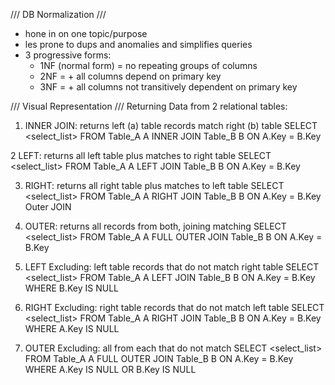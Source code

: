 /// DB Normalization ///
- hone in on one topic/purpose
- les prone to dups and anomalies and simplifies queries
- 3 progressive forms:
    - 1NF (normal form)
        = no repeating groups of columns 
    - 2NF
        = + all columns depend on primary key
    - 3NF
        = + all columns not transitively dependent on primary key

/// Visual Representation ///
Returning Data from 2 relational tables:

1. INNER JOIN: returns left (a) table records match right (b) table 
    SELECT <select_list> 
    FROM Table_A A
    INNER JOIN Table_B B
    ON A.Key = B.Key

2 LEFT: returns all left table plus matches to right table
    SELECT <select_list>
    FROM Table_A A
    LEFT JOIN Table_B B
    ON A.Key = B.Key

3. RIGHT: returns all right table plus matches to left table
    SELECT <select_list>
    FROM Table_A A
    RIGHT JOIN Table_B B
    ON A.Key = B.Key
    Outer JOIN

4. OUTER: returns all records from both, joining matching
    SELECT <select_list>
    FROM Table_A A
    FULL OUTER JOIN Table_B B
    ON A.Key = B.Key

5. LEFT Excluding: left table records that do not match right table
    SELECT <select_list> 
    FROM Table_A A
    LEFT JOIN Table_B B
    ON A.Key = B.Key
    WHERE B.Key IS NULL

6. RIGHT Excluding: right table records that do not match left table
    SELECT <select_list>
    FROM Table_A A
    RIGHT JOIN Table_B B
    ON A.Key = B.Key
    WHERE A.Key IS NULL

7. OUTER Excluding: all from each that do not match
    SELECT <select_list>
    FROM Table_A A
    FULL OUTER JOIN Table_B B
    ON A.Key = B.Key
    WHERE A.Key IS NULL OR B.Key IS NULL

